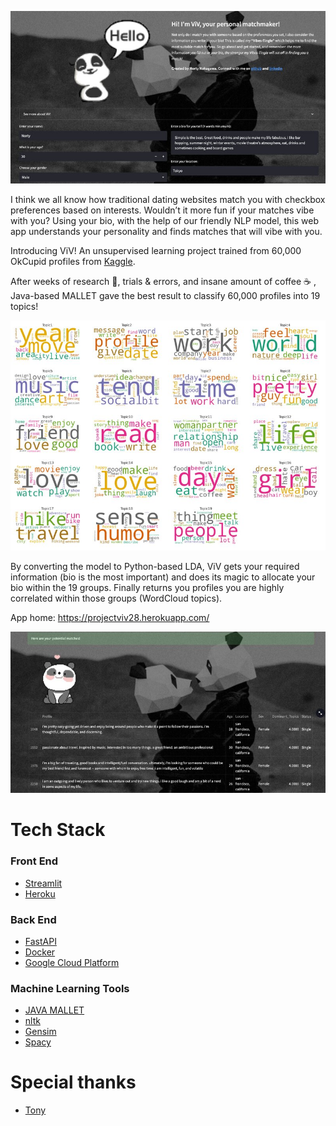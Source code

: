 ![image](https://github.com/yourpandaboy/ViV_frontend/blob/master/images/rsz_1intro_shot.jpg)

I think we all know how traditional dating websites match you with checkbox preferences based on interests. Wouldn’t it more fun if your matches vibe with you? Using your bio, with the help of our friendly NLP model, this web app understands your personality and finds matches that will vibe with you.

Introducing ViV! An unsupervised learning project trained from 60,000 OkCupid profiles from [Kaggle](https://www.kaggle.com/datasets/andrewmvd/okcupid-profiles).

After weeks of research 🧐, trials & errors, and insane amount of coffee ☕️ , Java-based MALLET gave the best result to classify 60,000 profiles into 19 topics!

![image](https://github.com/yourpandaboy/ViV_frontend/blob/master/images/rsz_viv_wordcloud2_8_24.jpg)

By converting the model to Python-based LDA, ViV gets your required information (bio is the most important) and does its magic to allocate your bio within the 19 groups. Finally returns you profiles you are highly correlated within those groups (WordCloud topics).

App home: https://projectviv28.herokuapp.com/

![image](https://github.com/yourpandaboy/ViV_frontend/blob/master/images/matches3.jpg)

# Tech Stack
### Front End
- <a href="https://streamlit.io/">Streamlit</a>
- <a href="https://www.heroku.com/">Heroku</a>

### Back End
- <a href="https://fastapi.tiangolo.com/">FastAPI</a>
- <a href="https://www.docker.com/">Docker</a>
- <a href="https://cloud.google.com/">Google Cloud Platform</a>


### Machine Learning Tools
- <a href="https://mallet.cs.umass.edu/index.php/Main_Page">JAVA MALLET</a>
- <a href="https://www.nltk.org/index.html">nltk </a>
- <a href="https://radimrehurek.com/gensim/">Gensim </a>
- <a href="https://spacy.io/">Spacy </a>


# Special thanks
- <a href="https://github.com/mechworrior">Tony</a>
